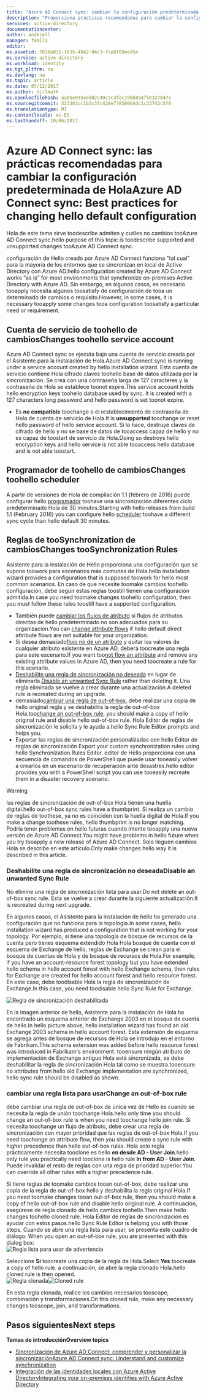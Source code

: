 ```yaml
---
title: "Azure AD Connect sync: cambiar la configuración predeterminada de hello | Documentos de Microsoft"
description: "Proporciona prácticas recomendadas para cambiar la configuración predeterminada de Hola de sincronización de Azure AD Connect."
services: active-directory
documentationcenter: 
author: andkjell
manager: femila
editor: 
ms.assetid: 7638a031-1635-4942-94c3-fce8f09eed5e
ms.service: active-directory
ms.workload: identity
ms.tgt_pltfrm: na
ms.devlang: na
ms.topic: article
ms.date: 07/12/2017
ms.author: billmath
ms.openlocfilehash: aa05e935edd02c49c3c3fdc198b854f50327847c
ms.sourcegitcommit: 523283cc1b3c37c428e77850964dc1c33742c5f0
ms.translationtype: MT
ms.contentlocale: es-ES
ms.lasthandoff: 10/06/2017
---
```

# <a name="azure-ad-connect-sync-best-practices-for-changing-hello-default-configuration"></a><span data-ttu-id="108b0-103">Azure AD Connect sync: las prácticas recomendadas para cambiar la configuración predeterminada de Hola</span><span class="sxs-lookup"><span data-stu-id="108b0-103">Azure AD Connect sync: Best practices for changing hello default configuration</span></span>
<span data-ttu-id="108b0-104">Hola de este tema sirve toodescribe admiten y cuáles no cambios tooAzure AD Connect sync.</span><span class="sxs-lookup"><span data-stu-id="108b0-104">hello purpose of this topic is toodescribe supported and unsupported changes tooAzure AD Connect sync.</span></span>

<span data-ttu-id="108b0-105">configuración de Hello creado por Azure AD Connect funciona "tal cual" para la mayoría de los entornos que se sincronizan en local de Active Directory con Azure AD.</span><span class="sxs-lookup"><span data-stu-id="108b0-105">hello configuration created by Azure AD Connect works “as is” for most environments that synchronize on-premises Active Directory with Azure AD.</span></span> <span data-ttu-id="108b0-106">Sin embargo, en algunos casos, es necesario tooapply necesita algunos toosatisfy de configuración de tooa un determinado de cambios o requisito.</span><span class="sxs-lookup"><span data-stu-id="108b0-106">However, in some cases, it is necessary tooapply some changes tooa configuration toosatisfy a particular need or requirement.</span></span>

## <a name="changes-toohello-service-account"></a><span data-ttu-id="108b0-107">Cuenta de servicio de toohello de cambios</span><span class="sxs-lookup"><span data-stu-id="108b0-107">Changes toohello service account</span></span>
<span data-ttu-id="108b0-108">Azure AD Connect sync se ejecuta bajo una cuenta de servicio creada por el Asistente para la instalación de Hola.</span><span class="sxs-lookup"><span data-stu-id="108b0-108">Azure AD Connect sync is running under a service account created by hello installation wizard.</span></span> <span data-ttu-id="108b0-109">Esta cuenta de servicio contiene Hola cifrado claves toohello base de datos utilizada por la sincronización. Se crea con una contraseña larga de 127 caracteres y la contraseña de Hola se establece toonot expire.</span><span class="sxs-lookup"><span data-stu-id="108b0-109">This service account holds hello encryption keys toohello database used by sync. It is created with a 127 characters long password and hello password is set toonot expire.</span></span>

* <span data-ttu-id="108b0-110">Es **no compatible** toochange o el restablecimiento de contraseña de Hola de cuenta de servicio de Hola.</span><span class="sxs-lookup"><span data-stu-id="108b0-110">It is **unsupported** toochange or reset hello password of hello service account.</span></span> <span data-ttu-id="108b0-111">Si lo hace, destruye claves de cifrado de hello y no se base de datos de tooaccess capaz de hello y no es capaz de toostart de servicio de Hola.</span><span class="sxs-lookup"><span data-stu-id="108b0-111">Doing so destroys hello encryption keys and hello service is not able tooaccess hello database and is not able toostart.</span></span>

## <a name="changes-toohello-scheduler"></a><span data-ttu-id="108b0-112">Programador de toohello de cambios</span><span class="sxs-lookup"><span data-stu-id="108b0-112">Changes toohello scheduler</span></span>
<span data-ttu-id="108b0-113">A partir de versiones de Hola de compilación 1.1 (febrero de 2016) puede configurar hello [programador](active-directory-aadconnectsync-feature-scheduler.md) toohave una sincronización diferentes ciclo predeterminado Hola de 30 minutos.</span><span class="sxs-lookup"><span data-stu-id="108b0-113">Starting with hello releases from build 1.1 (February 2016) you can configure hello [scheduler](active-directory-aadconnectsync-feature-scheduler.md) toohave a different sync cycle than hello default 30 minutes.</span></span>

## <a name="changes-toosynchronization-rules"></a><span data-ttu-id="108b0-114">Reglas de tooSynchronization de cambios</span><span class="sxs-lookup"><span data-stu-id="108b0-114">Changes tooSynchronization Rules</span></span>
<span data-ttu-id="108b0-115">Asistente para la instalación de Hello proporciona una configuración que se supone toowork para escenarios más comunes de Hola.</span><span class="sxs-lookup"><span data-stu-id="108b0-115">hello installation wizard provides a configuration that is supposed toowork for hello most common scenarios.</span></span> <span data-ttu-id="108b0-116">En caso de que necesite toomake cambios toohello configuración, debe seguir estas reglas toostill tienen una configuración admitida.</span><span class="sxs-lookup"><span data-stu-id="108b0-116">In case you need toomake changes toohello configuration, then you must follow these rules toostill have a supported configuration.</span></span>

* <span data-ttu-id="108b0-117">También puede [cambiar los flujos de atributo](active-directory-aadconnectsync-change-the-configuration.md#other-common-attribute-flow-changes) si flujos de atributos directas de hello predeterminado no son adecuados para su organización.</span><span class="sxs-lookup"><span data-stu-id="108b0-117">You can [change attribute flows](active-directory-aadconnectsync-change-the-configuration.md#other-common-attribute-flow-changes) if hello default direct attribute flows are not suitable for your organization.</span></span>
* <span data-ttu-id="108b0-118">Si desea demasiado[flujo no de un atributo](active-directory-aadconnectsync-change-the-configuration.md#do-not-flow-an-attribute) y quitar los valores de cualquier atributo existente en Azure AD, deberá toocreate una regla para este escenario.</span><span class="sxs-lookup"><span data-stu-id="108b0-118">If you want too[not flow an attribute](active-directory-aadconnectsync-change-the-configuration.md#do-not-flow-an-attribute) and remove any existing attribute values in Azure AD, then you need toocreate a rule for this scenario.</span></span>
* <span data-ttu-id="108b0-119">[Deshabilite una regla de sincronización no deseada](#disable-an-unwanted-sync-rule) en lugar de eliminarla.</span><span class="sxs-lookup"><span data-stu-id="108b0-119">[Disable an unwanted Sync Rule](#disable-an-unwanted-sync-rule) rather than deleting it.</span></span> <span data-ttu-id="108b0-120">Una regla eliminada se vuelve a crear durante una actualización.</span><span class="sxs-lookup"><span data-stu-id="108b0-120">A deleted rule is recreated during an upgrade.</span></span>
* <span data-ttu-id="108b0-121">demasiado[cambiar una regla de out-of-box](#change-an-out-of-box-rule), debe realizar una copia de hello original regla y se deshabilita la regla de out-of-box Hola.</span><span class="sxs-lookup"><span data-stu-id="108b0-121">too[change an out-of-box rule](#change-an-out-of-box-rule), you should make a copy of hello original rule and disable hello out-of-box rule.</span></span> <span data-ttu-id="108b0-122">Hola Editor de reglas de sincronización le solicita y le ayuda a.</span><span class="sxs-lookup"><span data-stu-id="108b0-122">hello Sync Rule Editor prompts and helps you.</span></span>
* <span data-ttu-id="108b0-123">Exportar las reglas de sincronización personalizadas con hello Editor de reglas de sincronización.</span><span class="sxs-lookup"><span data-stu-id="108b0-123">Export your custom synchronization rules using hello Synchronization Rules Editor.</span></span> <span data-ttu-id="108b0-124">editor de Hello proporciona con una secuencia de comandos de PowerShell que puede usar tooeasily volver a crearlos en un escenario de recuperación ante desastres.</span><span class="sxs-lookup"><span data-stu-id="108b0-124">hello editor provides you with a PowerShell script you can use tooeasily recreate them in a disaster recovery scenario.</span></span>

> [!WARNING]
> <span data-ttu-id="108b0-125">las reglas de sincronización de out-of-box Hola tienen una huella digital.</span><span class="sxs-lookup"><span data-stu-id="108b0-125">hello out-of-box sync rules have a thumbprint.</span></span> <span data-ttu-id="108b0-126">Si realiza un cambio de reglas de toothese, ya no es coinciden con la huella digital de Hola.</span><span class="sxs-lookup"><span data-stu-id="108b0-126">If you make a change toothese rules, hello thumbprint is no longer matching.</span></span> <span data-ttu-id="108b0-127">Podría tener problemas en hello futuras cuando intente tooapply una nueva versión de Azure AD Connect.</span><span class="sxs-lookup"><span data-stu-id="108b0-127">You might have problems in hello future when you try tooapply a new release of Azure AD Connect.</span></span> <span data-ttu-id="108b0-128">Solo lleguen cambios Hola se describe en este artículo.</span><span class="sxs-lookup"><span data-stu-id="108b0-128">Only make changes hello way it is described in this article.</span></span>

### <a name="disable-an-unwanted-sync-rule"></a><span data-ttu-id="108b0-129">Deshabilite una regla de sincronización no deseada</span><span class="sxs-lookup"><span data-stu-id="108b0-129">Disable an unwanted Sync Rule</span></span>
<span data-ttu-id="108b0-130">No elimine una regla de sincronización lista para usar.</span><span class="sxs-lookup"><span data-stu-id="108b0-130">Do not delete an out-of-box sync rule.</span></span> <span data-ttu-id="108b0-131">Esta se vuelve a crear durante la siguiente actualización.</span><span class="sxs-lookup"><span data-stu-id="108b0-131">It is recreated during next upgrade.</span></span>

<span data-ttu-id="108b0-132">En algunos casos, el Asistente para la instalación de hello ha generado una configuración que no funciona para la topología.</span><span class="sxs-lookup"><span data-stu-id="108b0-132">In some cases, hello installation wizard has produced a configuration that is not working for your topology.</span></span> <span data-ttu-id="108b0-133">Por ejemplo, si tiene una topología de bosque de recursos de la cuenta pero tienes esquema extendido Hola Hola bosque de cuenta con el esquema de Exchange de hello, reglas de Exchange se crean para el bosque de cuentas de Hola y de bosque de recursos de Hola.</span><span class="sxs-lookup"><span data-stu-id="108b0-133">For example, if you have an account-resource forest topology but you have extended hello schema in hello account forest with hello Exchange schema, then rules for Exchange are created for hello account forest and hello resource forest.</span></span> <span data-ttu-id="108b0-134">En este caso, debe toodisable Hola la regla de sincronización de Exchange.</span><span class="sxs-lookup"><span data-stu-id="108b0-134">In this case, you need toodisable hello Sync Rule for Exchange.</span></span>

![Regla de sincronización deshabilitada](./media/active-directory-aadconnectsync-best-practices-changing-default-configuration/exchangedisabledrule.png)

<span data-ttu-id="108b0-136">En la imagen anterior de hello, Asistente para la instalación de Hola ha encontrado un esquema anterior de Exchange 2003 en el bosque de cuenta de hello.</span><span class="sxs-lookup"><span data-stu-id="108b0-136">In hello picture above, hello installation wizard has found an old Exchange 2003 schema in hello account forest.</span></span> <span data-ttu-id="108b0-137">Esta extensión de esquema se agrega antes de bosque de recursos de Hola se introdujo en el entorno de Fabrikam.</span><span class="sxs-lookup"><span data-stu-id="108b0-137">This schema extension was added before hello resource forest was introduced in Fabrikam's environment.</span></span> <span data-ttu-id="108b0-138">tooensure ningún atributo de implementación de Exchange antiguo Hola está sincronizada, se debe deshabilitar la regla de sincronización Hola tal como se muestra.</span><span class="sxs-lookup"><span data-stu-id="108b0-138">tooensure no attributes from hello old Exchange implementation are synchronized, hello sync rule should be disabled as shown.</span></span>

### <a name="change-an-out-of-box-rule"></a><span data-ttu-id="108b0-139">cambiar una regla lista para usar</span><span class="sxs-lookup"><span data-stu-id="108b0-139">Change an out-of-box rule</span></span>
<span data-ttu-id="108b0-140">debe cambiar una regla de out-of-box de única vez de Hello es cuando se necesita la regla de unión toochange Hola.</span><span class="sxs-lookup"><span data-stu-id="108b0-140">hello only time you should change an out-of-box rule is when you need toochange hello join rule.</span></span> <span data-ttu-id="108b0-141">Si necesita toochange un flujo de atributo, debe crear una regla de sincronización con mayor prioridad que las reglas de out-of-box Hola.</span><span class="sxs-lookup"><span data-stu-id="108b0-141">If you need toochange an attribute flow, then you should create a sync rule with higher precedence than hello out-of-box rules.</span></span> <span data-ttu-id="108b0-142">Hola solo regla prácticamente necesita tooclone es hello **en desde AD - User Join**.</span><span class="sxs-lookup"><span data-stu-id="108b0-142">hello only rule you practically need tooclone is hello rule **In from AD - User Join**.</span></span> <span data-ttu-id="108b0-143">Puede invalidar el resto de reglas con una regla de prioridad superior.</span><span class="sxs-lookup"><span data-stu-id="108b0-143">You can override all other rules with a higher precedence rule.</span></span>

<span data-ttu-id="108b0-144">Si tiene reglas de toomake cambios tooan out-of-box, debe realizar una copia de la regla de out-of-box hello y deshabilita la regla original Hola.</span><span class="sxs-lookup"><span data-stu-id="108b0-144">If you need toomake changes tooan out-of-box rule, then you should make a copy of hello out-of-box rule and disable hello original rule.</span></span> <span data-ttu-id="108b0-145">A continuación, asegúrese de regla clonado de hello cambios toohello.</span><span class="sxs-lookup"><span data-stu-id="108b0-145">Then make hello changes toohello cloned rule.</span></span> <span data-ttu-id="108b0-146">Hola Editor de reglas de sincronización es ayudar con estos pasos.</span><span class="sxs-lookup"><span data-stu-id="108b0-146">hello Sync Rule Editor is helping you with those steps.</span></span> <span data-ttu-id="108b0-147">Cuando se abre una regla lista para usar, se presenta este cuadro de diálogo: </span><span class="sxs-lookup"><span data-stu-id="108b0-147">When you open an out-of-box rule, you are presented with this dialog box:</span></span>  
![Regla lista para usar de advertencia](./media/active-directory-aadconnectsync-best-practices-changing-default-configuration/warningoutofboxrule.png)

<span data-ttu-id="108b0-149">Seleccione **Sí** toocreate una copia de la regla de Hola.</span><span class="sxs-lookup"><span data-stu-id="108b0-149">Select **Yes** toocreate a copy of hello rule.</span></span> <span data-ttu-id="108b0-150">a continuación, se abre la regla clonado Hola.</span><span class="sxs-lookup"><span data-stu-id="108b0-150">hello cloned rule is then opened.</span></span>  
<span data-ttu-id="108b0-151">![Regla clonada](./media/active-directory-aadconnectsync-best-practices-changing-default-configuration/clonedrule.png)</span><span class="sxs-lookup"><span data-stu-id="108b0-151">![Cloned rule](./media/active-directory-aadconnectsync-best-practices-changing-default-configuration/clonedrule.png)</span></span>

<span data-ttu-id="108b0-152">En esta regla clonada, realice los cambios necesarios tooscope, combinación y transformaciones.</span><span class="sxs-lookup"><span data-stu-id="108b0-152">On this cloned rule, make any necessary changes tooscope, join, and transformations.</span></span>

## <a name="next-steps"></a><span data-ttu-id="108b0-153">Pasos siguientes</span><span class="sxs-lookup"><span data-stu-id="108b0-153">Next steps</span></span>
<span data-ttu-id="108b0-154">**Temas de introducción**</span><span class="sxs-lookup"><span data-stu-id="108b0-154">**Overview topics**</span></span>

* [<span data-ttu-id="108b0-155">Sincronización de Azure AD Connect: comprender y personalizar la sincronización</span><span class="sxs-lookup"><span data-stu-id="108b0-155">Azure AD Connect sync: Understand and customize synchronization</span></span>](active-directory-aadconnectsync-whatis.md)
* [<span data-ttu-id="108b0-156">Integración de las identidades locales con Azure Active Directory</span><span class="sxs-lookup"><span data-stu-id="108b0-156">Integrating your on-premises identities with Azure Active Directory</span></span>](active-directory-aadconnect.md)
